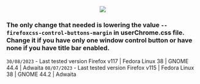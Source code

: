 <p align="center"><img src="https://github.com/datguypiko/Firefox-Mod-Blur/assets/61329159/47ef5f6d-778f-4a10-ae8e-38c0acc18599"/></p>

### The only change that needed is lowering the value `--firefoxcss-control-buttons-margin` in userChrome.css file. Change it if you have only one window control button or have none if you have title bar enabled.
`30/08/2023` - Last tested version Firefox v117 | Fedora Linux 38 | GNOME 44.4 | Adwaita
`08/07/2023` - Last tested version Firefox v115 | Fedora Linux 38 | GNOME 44.2 | Adwaita
